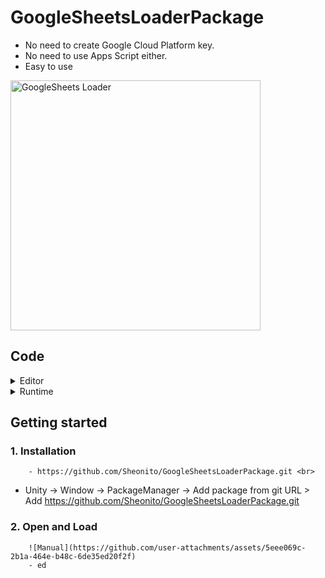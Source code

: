 # GoogleSheetsLoaderPackage
- No need to create Google Cloud Platform key.
- No need to use Apps Script either.
- Easy to use <br>
<img src=https://github.com/user-attachments/assets/7ca07883-3f30-4a38-80eb-902d4776429d alt="GoogleSheets Loader" width="400"/> 

## Code
<details>
  <summary>Editor</summary>

  - [GoogleSheetEditor](Scripts/GoogleSheetEditor.cs) - Main <br><br>
  - [GoogleSheetDataContainer](Scripts/GoogleSheetDataContainer.cs) <br><br>
  - [GoogleSheetResponse](Scripts/GoogleSheetResponse.cs) <br><br>
  - [GoogleSheetDefine](Scripts/GoogleSheetDefine.cs)

</details>

<details>
  <summary>Runtime</summary>

  - [GoogleSheetLoader](Scripts/Scripts/GoogleSheetLoader.cs) - Json convert and save to unity



</details>

## Getting started
  ### 1. Installation <br>
        - https://github.com/Sheonito/GoogleSheetsLoaderPackage.git <br>
  - Unity -> Window -> PackageManager -> Add package from git URL > Add https://github.com/Sheonito/GoogleSheetsLoaderPackage.git
        
  ### 2. Open and Load
        ![Manual](https://github.com/user-attachments/assets/5eee069c-2b1a-464e-b48c-6de35ed20f2f)
        - ed

